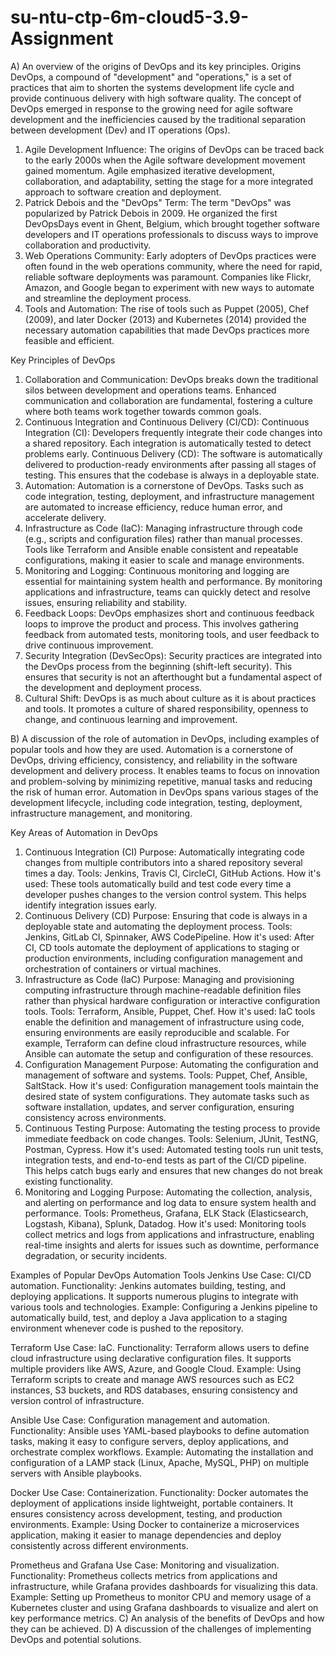 # su-ntu-ctp-6m-cloud5-3.9-Assignment

A) An overview of the origins of DevOps and its key principles.
Origins
DevOps, a compound of "development" and "operations," is a set of practices that aim to shorten the systems development life cycle and provide continuous delivery with high software quality. The concept of DevOps emerged in response to the growing need for agile software development and the inefficiencies caused by the traditional separation between development (Dev) and IT operations (Ops).
1. Agile Development Influence: The origins of DevOps can be traced back to the early 2000s when the Agile software development movement gained momentum. Agile emphasized iterative development, collaboration, and adaptability, setting the stage for a more integrated approach to software creation and deployment.
2. Patrick Debois and the "DevOps" Term: The term "DevOps" was popularized by Patrick Debois in 2009. He organized the first DevOpsDays event in Ghent, Belgium, which brought together software developers and IT operations professionals to discuss ways to improve collaboration and productivity.
3. Web Operations Community: Early adopters of DevOps practices were often found in the web operations community, where the need for rapid, reliable software deployments was paramount. Companies like Flickr, Amazon, and Google began to experiment with new ways to automate and streamline the deployment process.
4. Tools and Automation: The rise of tools such as Puppet (2005), Chef (2009), and later Docker (2013) and Kubernetes (2014) provided the necessary automation capabilities that made DevOps practices more feasible and efficient.

Key Principles of DevOps
1. Collaboration and Communication: DevOps breaks down the traditional silos between development and operations teams. Enhanced communication and collaboration are fundamental, fostering a culture where both teams work together towards common goals.
2. Continuous Integration and Continuous Delivery (CI/CD):
Continuous Integration (CI): Developers frequently integrate their code changes into a shared repository. Each integration is automatically tested to detect problems early.
Continuous Delivery (CD): The software is automatically delivered to production-ready environments after passing all stages of testing. This ensures that the codebase is always in a deployable state.
3. Automation: Automation is a cornerstone of DevOps. Tasks such as code integration, testing, deployment, and infrastructure management are automated to increase efficiency, reduce human error, and accelerate delivery.
4. Infrastructure as Code (IaC): Managing infrastructure through code (e.g., scripts and configuration files) rather than manual processes. Tools like Terraform and Ansible enable consistent and repeatable configurations, making it easier to scale and manage environments.
5. Monitoring and Logging: Continuous monitoring and logging are essential for maintaining system health and performance. By monitoring applications and infrastructure, teams can quickly detect and resolve issues, ensuring reliability and stability.
6. Feedback Loops: DevOps emphasizes short and continuous feedback loops to improve the product and process. This involves gathering feedback from automated tests, monitoring tools, and user feedback to drive continuous improvement.
7. Security Integration (DevSecOps): Security practices are integrated into the DevOps process from the beginning (shift-left security). This ensures that security is not an afterthought but a fundamental aspect of the development and deployment process.
8. Cultural Shift: DevOps is as much about culture as it is about practices and tools. It promotes a culture of shared responsibility, openness to change, and continuous learning and improvement.



B) A discussion of the role of automation in DevOps, including examples of popular tools and how they are used.
Automation is a cornerstone of DevOps, driving efficiency, consistency, and reliability in the software development and delivery process. It enables teams to focus on innovation and problem-solving by minimizing repetitive, manual tasks and reducing the risk of human error. Automation in DevOps spans various stages of the development lifecycle, including code integration, testing, deployment, infrastructure management, and monitoring.

Key Areas of Automation in DevOps
1. Continuous Integration (CI)
Purpose: Automatically integrating code changes from multiple contributors into a shared repository several times a day.
Tools: Jenkins, Travis CI, CircleCI, GitHub Actions.
How it's used: These tools automatically build and test code every time a developer pushes changes to the version control system. This helps identify integration issues early.
2. Continuous Delivery (CD)
Purpose: Ensuring that code is always in a deployable state and automating the deployment process.
Tools: Jenkins, GitLab CI, Spinnaker, AWS CodePipeline.
How it's used: After CI, CD tools automate the deployment of applications to staging or production environments, including configuration management and orchestration of containers or virtual machines.
3. Infrastructure as Code (IaC)
Purpose: Managing and provisioning computing infrastructure through machine-readable definition files rather than physical hardware configuration or interactive configuration tools.
Tools: Terraform, Ansible, Puppet, Chef.
How it's used: IaC tools enable the definition and management of infrastructure using code, ensuring environments are easily reproducible and scalable. For example, Terraform can define cloud infrastructure resources, while Ansible can automate the setup and configuration of these resources.
4. Configuration Management
Purpose: Automating the configuration and management of software and systems.
Tools: Puppet, Chef, Ansible, SaltStack.
How it's used: Configuration management tools maintain the desired state of system configurations. They automate tasks such as software installation, updates, and server configuration, ensuring consistency across environments.
5. Continuous Testing
Purpose: Automating the testing process to provide immediate feedback on code changes.
Tools: Selenium, JUnit, TestNG, Postman, Cypress.
How it's used: Automated testing tools run unit tests, integration tests, and end-to-end tests as part of the CI/CD pipeline. This helps catch bugs early and ensures that new changes do not break existing functionality.
6. Monitoring and Logging
Purpose: Automating the collection, analysis, and alerting on performance and log data to ensure system health and performance.
Tools: Prometheus, Grafana, ELK Stack (Elasticsearch, Logstash, Kibana), Splunk, Datadog.
How it's used: Monitoring tools collect metrics and logs from applications and infrastructure, enabling real-time insights and alerts for issues such as downtime, performance degradation, or security incidents.


Examples of Popular DevOps Automation Tools
Jenkins
Use Case: CI/CD automation.
Functionality: Jenkins automates building, testing, and deploying applications. It supports numerous plugins to integrate with various tools and technologies.
Example: Configuring a Jenkins pipeline to automatically build, test, and deploy a Java application to a staging environment whenever code is pushed to the repository.

Terraform
Use Case: IaC.
Functionality: Terraform allows users to define cloud infrastructure using declarative configuration files. It supports multiple providers like AWS, Azure, and Google Cloud.
Example: Using Terraform scripts to create and manage AWS resources such as EC2 instances, S3 buckets, and RDS databases, ensuring consistency and version control of infrastructure.

Ansible
Use Case: Configuration management and automation.
Functionality: Ansible uses YAML-based playbooks to define automation tasks, making it easy to configure servers, deploy applications, and orchestrate complex workflows.
Example: Automating the installation and configuration of a LAMP stack (Linux, Apache, MySQL, PHP) on multiple servers with Ansible playbooks.

Docker
Use Case: Containerization.
Functionality: Docker automates the deployment of applications inside lightweight, portable containers. It ensures consistency across development, testing, and production environments.
Example: Using Docker to containerize a microservices application, making it easier to manage dependencies and deploy consistently across different environments.

Prometheus and Grafana
Use Case: Monitoring and visualization.
Functionality: Prometheus collects metrics from applications and infrastructure, while Grafana provides dashboards for visualizing this data.
Example: Setting up Prometheus to monitor CPU and memory usage of a Kubernetes cluster and using Grafana dashboards to visualize and alert on key performance metrics.
C) An analysis of the benefits of DevOps and how they can be achieved.
D) A discussion of the challenges of implementing DevOps and potential solutions.
